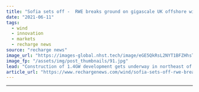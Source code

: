 ```yaml
---
title: "Sofia sets off -  RWE breaks ground on gigascale UK offshore wind giant"
date: "2021-06-11"
tags: 
  - wind
  - innovation
  - markets
  - recharge news
source: "recharge news"
image_url: "https://images-global.nhst.tech/image/eGE5QkRsL2NYT1BFZHhsTnJsQ1RKVmRhNzROVG81WWhkTHhFanJhekdVaz0=/nhst/binary/ee808fc386618dc9ab788e7c3df5647f"
image_fp: "/assets/img/post_thumbnails/91.jpg"
lead: "Construction of 1.4GW development gets underway in northeast of England at site of future sea-based plant's high-voltage direct current converter station"
article_url: "https://www.rechargenews.com/wind/sofia-sets-off-rwe-breaks-ground-on-gigascale-uk-offshore-wind-giant/2-1-1024034"
---
```


---

